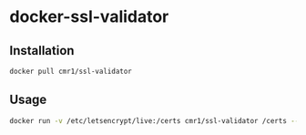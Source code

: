 # docker-ssl-validator

## Installation
```bash
docker pull cmr1/ssl-validator
```

## Usage
```bash
docker run -v /etc/letsencrypt/live:/certs cmr1/ssl-validator /certs --recursive
```